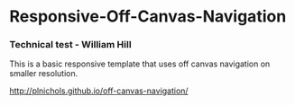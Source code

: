 # Responsive-Off-Canvas-Navigation

### Technical test - William Hill
This is a basic responsive template that uses off canvas navigation on smaller resolution.

http://plnichols.github.io/off-canvas-navigation/
